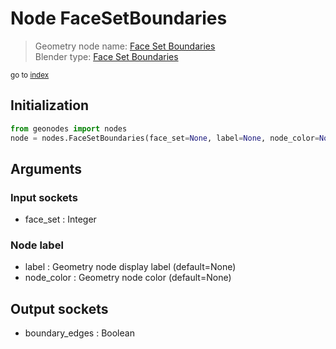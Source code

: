 
# Node FaceSetBoundaries

> Geometry node name: [Face Set Boundaries](https://docs.blender.org/manual/en/latest/modeling/geometry_nodes/mesh/face_set_boundaries.html)<br>
  Blender type: [Face Set Boundaries](https://docs.blender.org/api/current/bpy.types.GeometryNodeMeshFaceSetBoundaries.html)
  
<sub>go to [index](/docs/index.md)</sub>

## Initialization

```python
from geonodes import nodes
node = nodes.FaceSetBoundaries(face_set=None, label=None, node_color=None)
```



## Arguments


### Input sockets

- face_set : Integer

### Node label

- label : Geometry node display label (default=None)
- node_color : Geometry node color (default=None)

## Output sockets

- boundary_edges : Boolean
